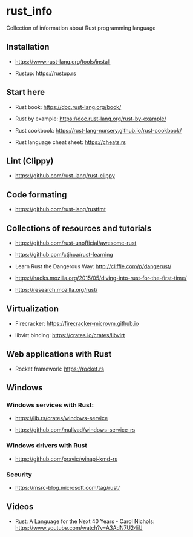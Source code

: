# rust_info
Collection of information about Rust programming language

## Installation

* https://www.rust-lang.org/tools/install

* Rustup: https://rustup.rs

## Start here

* Rust book: https://doc.rust-lang.org/book/

* Rust by example: https://doc.rust-lang.org/rust-by-example/

* Rust cookbook: https://rust-lang-nursery.github.io/rust-cookbook/

* Rust language cheat sheet: https://cheats.rs

## Lint (Clippy)

* https://github.com/rust-lang/rust-clippy

## Code formating

* https://github.com/rust-lang/rustfmt

## Collections of resources and tutorials

* https://github.com/rust-unofficial/awesome-rust

* https://github.com/ctjhoa/rust-learning

* Learn Rust the Dangerous Way: http://cliffle.com/p/dangerust/

* https://hacks.mozilla.org/2015/05/diving-into-rust-for-the-first-time/

* https://research.mozilla.org/rust/


## Virtualization

* Firecracker: https://firecracker-microvm.github.io

* libvirt binding: https://crates.io/crates/libvirt

## Web applications with Rust

* Rocket framework: https://rocket.rs 

## Windows

### Windows services with Rust: 

* https://lib.rs/crates/windows-service

* https://github.com/mullvad/windows-service-rs

### Windows drivers with Rust

* https://github.com/pravic/winapi-kmd-rs

### Security

* https://msrc-blog.microsoft.com/tag/rust/

## Videos

* Rust: A Language for the Next 40 Years - Carol Nichols: https://www.youtube.com/watch?v=A3AdN7U24iU

